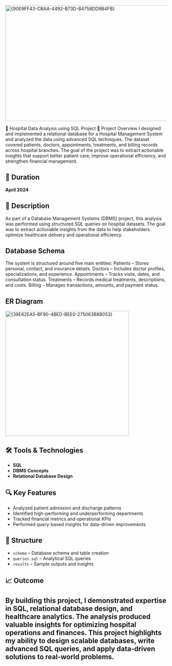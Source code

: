 <img width="526" height="360" alt="{90E9FF43-CBAA-4492-B73D-B4758DD9B4FB}" src="https://github.com/user-attachments/assets/14515ad1-2438-4774-bef7-704169ef5d2d" />


🏥 Hospital Data Analysis using SQL Project
📌 Project Overview
I designed and implemented a relational database for a Hospital Management System and analyzed the data using advanced SQL techniques. The dataset covered patients, doctors, appointments, treatments, and billing records across hospital branches.
The goal of the project was to extract actionable insights that support better patient care, improve operational efficiency, and strengthen financial management.

## 📅 Duration
**April 2024**

## 📌 Description
As part of a Database Management Systems (DBMS) project, this analysis was performed using structured SQL queries on hospital datasets. The goal was to extract actionable insights from the data to help stakeholders optimize healthcare delivery and operational efficiency.

## Database Schema
The system is structured around five main entities:
Patients – Stores personal, contact, and insurance details.
Doctors – Includes doctor profiles, specializations, and experience.
Appointments – Tracks visits, dates, and consultation status.
Treatments – Records medical treatments, descriptions, and costs.
Billing – Manages transactions, amounts, and payment status.

## ER Diagram
<img width="386" height="389" alt="{39E62EA5-BF90-4BED-BEE0-275063B8B053}" src="https://github.com/user-attachments/assets/6e53e963-5408-4bc7-8c2b-8f377d9f66f2" />


## 🛠️ Tools & Technologies
- **SQL**
- **DBMS Concepts**
- **Relational Database Design**

## 🔍 Key Features
- Analyzed patient admission and discharge patterns  
- Identified high-performing and underperforming departments  
- Tracked financial metrics and operational KPIs  
- Performed query-based insights for data-driven improvements

## 📁 Structure
- `schema` – Database schema and table creation  
- `queries.sql` – Analytical SQL queries  
- `results` – Sample outputs and insights

## 📈 Outcome
By building this project, I demonstrated expertise in SQL, relational database design, and healthcare analytics. The analysis produced valuable insights for optimizing hospital operations and finances. This project highlights my ability to design scalable databases, write advanced SQL queries, and apply data‑driven solutions to real‑world problems.
---

